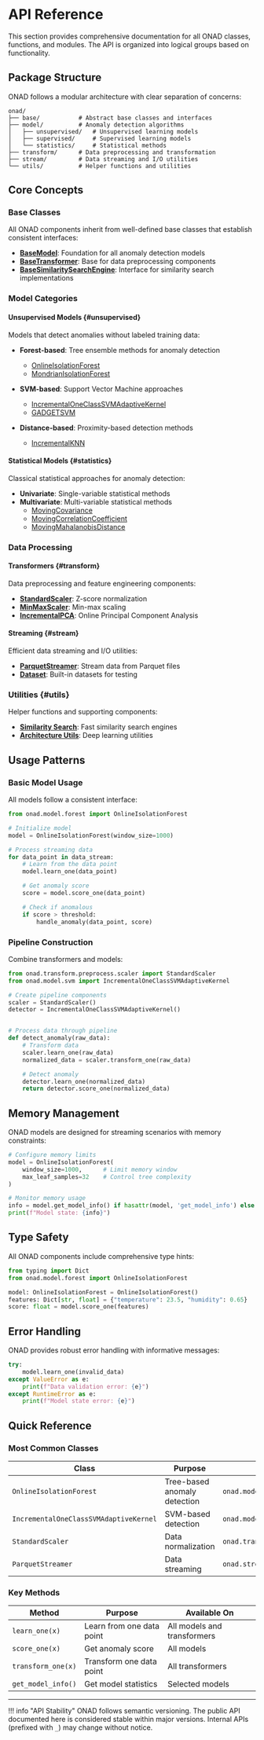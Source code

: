 # API Reference

This section provides comprehensive documentation for all ONAD classes, functions, and modules. The API is organized into logical groups based on functionality.

## Package Structure

ONAD follows a modular architecture with clear separation of concerns:

```
onad/
├── base/           # Abstract base classes and interfaces
├── model/          # Anomaly detection algorithms
│   ├── unsupervised/   # Unsupervised learning models
│   ├── supervised/     # Supervised learning models
│   └── statistics/     # Statistical methods
├── transform/      # Data preprocessing and transformation
├── stream/         # Data streaming and I/O utilities
└── utils/          # Helper functions and utilities
```

## Core Concepts

### Base Classes

All ONAD components inherit from well-defined base classes that establish consistent interfaces:

- **[BaseModel](base.md#onad.base.model.BaseModel)**: Foundation for all anomaly detection models
- **[BaseTransformer](base.md#onad.base.transformer.BaseTransformer)**: Base for data preprocessing components
- **[BaseSimilaritySearchEngine](base.md#onad.base.similarity.BaseSimilaritySearchEngine)**: Interface for similarity search implementations

### Model Categories

#### Unsupervised Models {#unsupervised}

Models that detect anomalies without labeled training data:

- **Forest-based**: Tree ensemble methods for anomaly detection
    - [OnlineIsolationForest](models/unsupervised.md#onad.model.unsupervised.forest.OnlineIsolationForest)
    - [MondrianIsolationForest](models/unsupervised.md#onad.model.unsupervised.forest.MondrianIsolationForest)

- **SVM-based**: Support Vector Machine approaches
    - [IncrementalOneClassSVMAdaptiveKernel](models/unsupervised.md#onad.model.unsupervised.svm.IncrementalOneClassSVMAdaptiveKernel)
    - [GADGETSVM](models/unsupervised.md#onad.model.unsupervised.svm.GADGETSVM)

- **Distance-based**: Proximity-based detection methods
    - [IncrementalKNN](models/unsupervised.md#onad.model.unsupervised.distance.IncrementalKNN)

#### Statistical Models {#statistics}

Classical statistical approaches for anomaly detection:

- **Univariate**: Single-variable statistical methods
- **Multivariate**: Multi-variable statistical methods
    - [MovingCovariance](models/statistics.md#onad.model.statistics.multivariant.MovingCovariance)
    - [MovingCorrelationCoefficient](models/statistics.md#onad.model.statistics.multivariant.MovingCorrelationCoefficient)
    - [MovingMahalanobisDistance](models/statistics.md#onad.model.statistics.multivariant.MovingMahalanobisDistance)

### Data Processing

#### Transformers {#transform}

Data preprocessing and feature engineering components:

- **[StandardScaler](transform.md#onad.transform.scale.StandardScaler)**: Z-score normalization
- **[MinMaxScaler](transform.md#onad.transform.scale.MinMaxScaler)**: Min-max scaling
- **[IncrementalPCA](transform.md#onad.transform.pca.IncrementalPCA)**: Online Principal Component Analysis

#### Streaming {#stream}

Efficient data streaming and I/O utilities:

- **[ParquetStreamer](stream.md#onad.stream.streamer.ParquetStreamer)**: Stream data from Parquet files
- **[Dataset](stream.md#onad.stream.streamer.Dataset)**: Built-in datasets for testing

### Utilities {#utils}

Helper functions and supporting components:

- **[Similarity Search](utils.md#similarity)**: Fast similarity search engines
- **[Architecture Utils](utils.md#architecture)**: Deep learning utilities

## Usage Patterns

### Basic Model Usage

All models follow a consistent interface:

```python
from onad.model.forest import OnlineIsolationForest

# Initialize model
model = OnlineIsolationForest(window_size=1000)

# Process streaming data
for data_point in data_stream:
    # Learn from the data point
    model.learn_one(data_point)

    # Get anomaly score
    score = model.score_one(data_point)

    # Check if anomalous
    if score > threshold:
        handle_anomaly(data_point, score)
```

### Pipeline Construction

Combine transformers and models:

```python
from onad.transform.preprocess.scaler import StandardScaler
from onad.model.svm import IncrementalOneClassSVMAdaptiveKernel

# Create pipeline components
scaler = StandardScaler()
detector = IncrementalOneClassSVMAdaptiveKernel()


# Process data through pipeline
def detect_anomaly(raw_data):
    # Transform data
    scaler.learn_one(raw_data)
    normalized_data = scaler.transform_one(raw_data)

    # Detect anomaly
    detector.learn_one(normalized_data)
    return detector.score_one(normalized_data)
```

## Memory Management

ONAD models are designed for streaming scenarios with memory constraints:

```python
# Configure memory limits
model = OnlineIsolationForest(
    window_size=1000,      # Limit memory window
    max_leaf_samples=32    # Control tree complexity
)

# Monitor memory usage
info = model.get_model_info() if hasattr(model, 'get_model_info') else {}
print(f"Model state: {info}")
```

## Type Safety

All ONAD components include comprehensive type hints:

```python
from typing import Dict
from onad.model.forest import OnlineIsolationForest

model: OnlineIsolationForest = OnlineIsolationForest()
features: Dict[str, float] = {"temperature": 23.5, "humidity": 0.65}
score: float = model.score_one(features)
```

## Error Handling

ONAD provides robust error handling with informative messages:

```python
try:
    model.learn_one(invalid_data)
except ValueError as e:
    print(f"Data validation error: {e}")
except RuntimeError as e:
    print(f"Model state error: {e}")
```

## Quick Reference

### Most Common Classes

| Class | Purpose | Location |
|-------|---------|----------|
| `OnlineIsolationForest` | Tree-based anomaly detection | `onad.model.unsupervised.forest` |
| `IncrementalOneClassSVMAdaptiveKernel` | SVM-based detection | `onad.model.unsupervised.svm` |
| `StandardScaler` | Data normalization | `onad.transform.scale` |
| `ParquetStreamer` | Data streaming | `onad.stream.streamer` |

### Key Methods

| Method | Purpose | Available On |
|--------|---------|--------------|
| `learn_one(x)` | Learn from one data point | All models and transformers |
| `score_one(x)` | Get anomaly score | All models |
| `transform_one(x)` | Transform one data point | All transformers |
| `get_model_info()` | Get model statistics | Selected models |

---

!!! info "API Stability"
    ONAD follows semantic versioning. The public API documented here is considered stable within major versions. Internal APIs (prefixed with `_`) may change without notice.